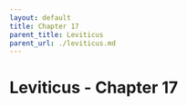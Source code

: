 ```yaml
---
layout: default
title: Chapter 17
parent_title: Leviticus
parent_url: ./leviticus.md
---
```


# Leviticus - Chapter 17
